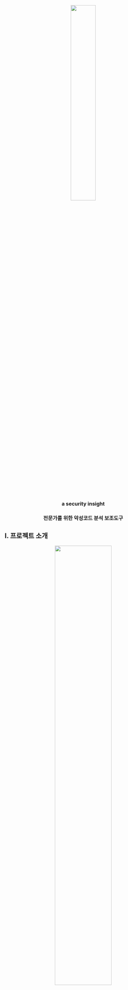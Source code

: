 <center><img src="https://user-images.githubusercontent.com/28583588/77559176-2eda5d80-6eff-11ea-9ee8-17e391765665.png" width="40%" height="40%"></center>

<center><h3>a security insight</h3></center>

<center><h3>전문가를 위한 악성코드 분석 보조도구</h3></center>


## I. 프로젝트 소개 

<center><img src="https://user-images.githubusercontent.com/28583588/76727702-11d3bb00-6798-11ea-8ba7-ea47c24383e5.png" width="60%" height="60%"></center>

 AV-Test의 통계 조사에 따르면 매일 약 350,000 개의 악성코드가 새로 생성되고 있으며, 2019년에는 매달 평균적으로 약 12,075,800 개의 악성코드가 새로 생성되었습니다.
최근 자동 분석도구가 발전하고 있으나 100%의 정확도를 갖지 않기 때문에 일부 파일에 대해서 전문가의 개입이 필수적입니다.

<center><img src="https://user-images.githubusercontent.com/28583588/77532079-806ef200-6ed7-11ea-84d4-808a06fb34d4.png" width="80%" height="80%"></center>

 AhnLab에 따르면 전문가가 한개의 악성코드를 분석하는데는 최소 몇시간, 최대 몇주가 소요됩니다.
그러나, 악성코드 자동분석도구의 연구는 활발한 반면 전문가를 위한 악성코드 분석도구의 연구와 투자는 턱없이 부족합니다.

 본 프로젝트의 목표는 딥러닝 기반 악성코드 분석 보조도구를 개발하는 것입니다. 파일을 입력으로 받아 disassemble을 수행한 뒤, opcode 중 악성 행위를 수행하는 부분을 요약하는 소프트웨어를 개발함으로써 적은 인력으로도 악성코드를 효과적으로 분석할 수 있는 소프트웨어를 개발할 것입니다.


## II. Abstract
 According to AV-test statistics, 350,000 new malicious codes are generated every day, and in 2019, an average of 12,075,800 new malicious codes were generated each month.
Experts intervention is essential for some files, as automated analysis tools have recently evolved but do not have 100% accuracy.

 According to AnLab, it takes at least hours and weeks for an expert to analyze a malicious code.
However, research on automatic analysis tools of malicious code is active, but research and investment of malicious code analysis aids for experts is insufficient.

 The goal of this project is to develop deep learning-based malware analysis aids.
After receiving the file as input, we will develop software that summarizes the parts that perform malicious behavior between opcode so that we can effectively analyze malicious code with a small number of people. 


## III 소개 영상 - 계획서 발표
  

[![image](https://user-images.githubusercontent.com/28583588/77656906-e3d05100-6fb7-11ea-96f1-abd8fb22457e.png)](https://youtu.be/5gRVqjZ8mxI)


## III 소개 영상 - 중간 발표
  

[![image](https://user-images.githubusercontent.com/28583588/77656906-e3d05100-6fb7-11ea-96f1-abd8fb22457e.png)](https://youtu.be/tHDYGAmak0A)




## IV 팀 소개


<center><img src="https://user-images.githubusercontent.com/28583588/78563697-5b26a000-7856-11ea-85ec-dff4b6b0019f.png" width="30%" height="30%"></center>

```markdown
지도 교수 : 윤명근 교수님
```

<center><img src="https://user-images.githubusercontent.com/28583588/76730511-bf49cd00-679e-11ea-9065-d62f41262244.jpg" width="30%" height="30%"></center>

```markdown
이름 : 손현기
담당 : 팀장 / 인공지능 구현, 파서 개발, 웹 백엔드 개발, ELK 구축
```

<center><img src="https://user-images.githubusercontent.com/28583588/76606717-1e68d100-6556-11ea-8047-d6524dfa9e70.jpg" width="30%" height="30%"></center>

```markdown
이름 : 김주환
담당 : 동향조사, 문서작업, 인공지능 구현
```

<center><img src="https://user-images.githubusercontent.com/28583588/76606671-06914d00-6556-11ea-8a88-957cdb2f6b84.jpg" width="30%" height="30%"></center>

```markdown
이름 : 김호준
담당 : 자료조사, 웹 프론트 개발
```

<center><img src="https://user-images.githubusercontent.com/28583588/76729219-f1a5fb00-679b-11ea-98c3-8590ce8e0fec.jpg" width="30%" height="30%"></center>

```markdown
이름 : 오예린
담당 : ELK 구축, 디자이너, 웹 기획
```

<center><img src="https://user-images.githubusercontent.com/28583588/76734837-1653a000-67a7-11ea-8a96-7ea094ff1b8b.jpg" width="30%" height="30%"></center>

```markdown
이름 : 이동윤
담당 : 인공지능 구현, 크롤러 개발
```

<center><img src="https://user-images.githubusercontent.com/28583588/77657335-81c41b80-6fb8-11ea-9afb-30370dca3c29.jpg" width="30%" height="30%"></center>

```markdown
이름 : ruslan
담당 : 파서 개발, 웹 프론트 개발
```


